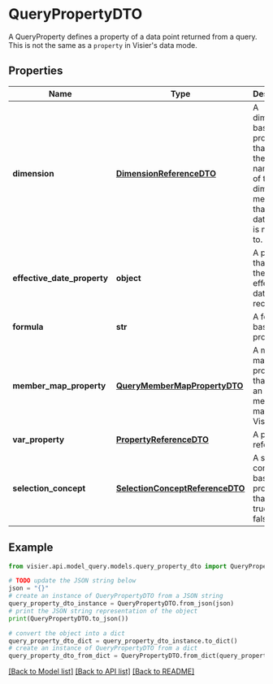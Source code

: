 # QueryPropertyDTO

A QueryProperty defines a property of a data point returned from a query.  This is not the same as a `property` in Visier's data mode.

## Properties

Name | Type | Description | Notes
------------ | ------------- | ------------- | -------------
**dimension** | [**DimensionReferenceDTO**](DimensionReferenceDTO.md) | A dimension-based property that returns the full name path of the dimension member that the data point is mapped to. | [optional] 
**effective_date_property** | **object** | A property that yields the effective date for the record | [optional] 
**formula** | **str** | A formula-based property. | [optional] 
**member_map_property** | [**QueryMemberMapPropertyDTO**](QueryMemberMapPropertyDTO.md) | A member map-based property that uses an existing member map in Visier. | [optional] 
**var_property** | [**PropertyReferenceDTO**](PropertyReferenceDTO.md) | A property reference. | [optional] 
**selection_concept** | [**SelectionConceptReferenceDTO**](SelectionConceptReferenceDTO.md) | A selection concept-based property that returns true or false. | [optional] 

## Example

```python
from visier.api.model_query.models.query_property_dto import QueryPropertyDTO

# TODO update the JSON string below
json = "{}"
# create an instance of QueryPropertyDTO from a JSON string
query_property_dto_instance = QueryPropertyDTO.from_json(json)
# print the JSON string representation of the object
print(QueryPropertyDTO.to_json())

# convert the object into a dict
query_property_dto_dict = query_property_dto_instance.to_dict()
# create an instance of QueryPropertyDTO from a dict
query_property_dto_from_dict = QueryPropertyDTO.from_dict(query_property_dto_dict)
```
[[Back to Model list]](../README.md#documentation-for-models) [[Back to API list]](../README.md#documentation-for-api-endpoints) [[Back to README]](../README.md)


